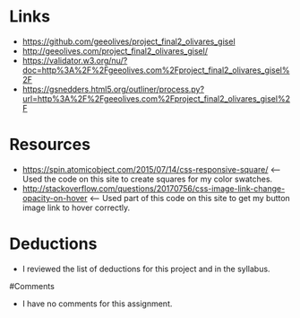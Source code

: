 # Links
* https://github.com/geeolives/project_final2_olivares_gisel
* http://geeolives.com/project_final2_olivares_gisel/
* https://validator.w3.org/nu/?doc=http%3A%2F%2Fgeeolives.com%2Fproject_final2_olivares_gisel%2F
* https://gsnedders.html5.org/outliner/process.py?url=http%3A%2F%2Fgeeolives.com%2Fproject_final2_olivares_gisel%2F

# Resources
* https://spin.atomicobject.com/2015/07/14/css-responsive-square/ <-- Used the code on this site to create squares for my color swatches. 
* http://stackoverflow.com/questions/20170756/css-image-link-change-opacity-on-hover <-- Used part of this code on this site to get my button image link to hover correctly. 


# Deductions 
* I reviewed the list of deductions for this project and in the syllabus.

#Comments
* I have no comments for this assignment. 
